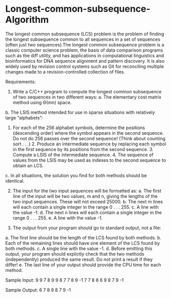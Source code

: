 # Longest-common-subsequence-Algorithm

The longest common subsequence (LCS) problem is the problem of finding the longest subsequence common to all sequences in a set of sequences (often just two sequences).The longest common subsequence problem is a classic computer science problem, the basis of data comparison programs such as the diff utility, and has applications in computational linguistics and bioinformatics for DNA sequence alignment and pattern discovery. It is also widely used by revision control systems such as Git for reconciling multiple changes made to a revision-controlled collection of files.

Requirements: 
 
1. Write a C/C++ program to compute the longest common subsequence of two sequences in two different ways: 
 a. The elementary cost matrix method using Θ(mn) space.  
 
b. The LSIS method intended for use in sparse situations with relatively large “alphabets”:  
 
1. For each of the 256 alphabet symbols, determine the positions (descending order) where the symbol appears in the second sequence.  Do not do 256 passes over the second sequence!  (Think about counting sort . . .) 2. Produce an intermediate sequence by replacing each symbol in the first sequence by its positions from the second sequence. 3. Compute a LSIS of the intermediate sequence. 4. The sequence of values from the LSIS may be used as indexes to the second sequence to obtain an LCS. 
 
c. In all situations, the solution you find for both methods should be identical. 
 
2. The input for the two input sequences will be formatted as: 
 a. The first line of the input will be two values, m and n, giving the lengths of the two input sequences.  These will not exceed 25000. b. The next m lines will each contain a single integer in the range 0 . . . 255. c. A line with the value -1. d. The next n lines will each contain a single integer in the range 0 . . . 255. e. A line with the value -1. 
 
3. The output from your program should go to standard output, not a file: 
 
a. The first line should be the length of the LCS found by both methods. b. Each of the remaining lines should have one element of the LCS found by both methods. c. A single line with the value -1. d. Before emitting this output, your program should explictly check that the two methods (independently) produced the same result.  Do not print a result if they differ! e. The last line of your output should provide the CPU time for each method. 

Sample Input: 
 9 9 
 7 8 9 9 8 7 7 8 9 -1 
 7 7 8 8 6 9 8 7 9 -1 
 
 Sample Output: 
 6 
 7 8 9 8 7 9 -1 
